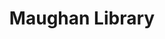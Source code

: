 ---
title: Maughan Library
layout: maughan
history: history text
architecture: architectural text
function: function text
image-url1: 'https://live.staticflickr.com/65535/51777708730_3e8a2e9f6d_k.jpg'
image-url2: 'https://live.staticflickr.com/65535/51776823816_fc9e005796_k.jpg'
image-url3: 'https://live.staticflickr.com/65535/51777459879_a356d58e83_k.jpg'
image-url4: 'https://live.staticflickr.com/65535/51777703650_bb52bd43a8_k.jpg'
image-url5: 'https://live.staticflickr.com/65535/51776000242_355a874782_k.jpg'
image-url6: 'https://live.staticflickr.com/65535/51777462814_fb21adbf1b_k.jpg'
image-title1: Part of the exterior of Maughan Library
image-title2: The dodecagonal reading room
image-title3: Weston Room
image-title4: Inside Cell Room
image-title5: The iron door of the Cell Room
image-title6: Now the main research library of King's College London
tags: research library, Maughan, round room, Cell Room, Weston Roon, public record office
creator: Kehan Liu
---
